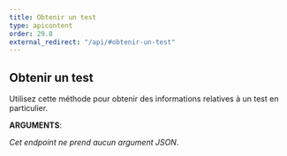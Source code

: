 ```yaml
---
title: Obtenir un test
type: apicontent
order: 29.8
external_redirect: "/api/#obtenir-un-test"
---
```


## Obtenir un test

Utilisez cette méthode pour obtenir des informations relatives à un test en particulier.

**ARGUMENTS**:

*Cet endpoint ne prend aucun argument JSON*.
